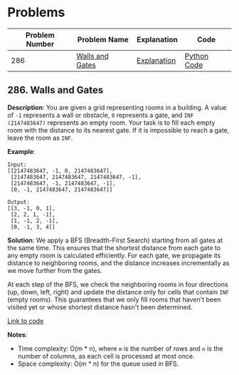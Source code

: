 # Problems

| Problem Number | Problem Name | Explanation | Code |
|----------------|----------------------------------|----------------------------------|----------------------------------|
| 286  | [Walls and Gates](#286-walls-and-gates) | [Explanation](#286-walls-and-gates) | [Python Code](./286_walls_and_gates.py) |

## 286. Walls and Gates

**Description**:
You are given a grid representing rooms in a building. A value of `-1` represents a wall or obstacle, `0` represents a gate, and `INF (2147483647)` represents an empty room. Your task is to fill each empty room with the distance to its nearest gate. If it is impossible to reach a gate, leave the room as `INF`.

**Example**:
```plaintext
Input:
[[2147483647, -1, 0, 2147483647],
 [2147483647, 2147483647, 2147483647, -1],
 [2147483647, -1, 2147483647, -1],
 [0, -1, 2147483647, 2147483647]]

Output:
[[3, -1, 0, 1],
 [2, 2, 1, -1],
 [1, -1, 2, -1],
 [0, -1, 3, 4]]
```

**Solution**:
We apply a BFS (Breadth-First Search) starting from all gates at the same time. This ensures that the shortest distance from each gate to any empty room is calculated efficiently. For each gate, we propagate its distance to neighboring rooms, and the distance increases incrementally as we move further from the gates.

At each step of the BFS, we check the neighboring rooms in four directions (up, down, left, right) and update the distance only for cells that contain `INF` (empty rooms). This guarantees that we only fill rooms that haven't been visited yet or whose shortest distance hasn't been determined.

[Link to code](./286_walls_and_gates.py)

**Notes**:
- Time complexity: O(m * n), where `m` is the number of rows and `n` is the number of columns, as each cell is processed at most once.
- Space complexity: O(m * n) for the queue used in BFS.